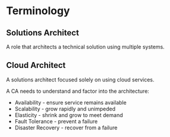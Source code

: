 # Terminology

## Solutions Architect

A role that architects a technical solution using multiple systems.

## Cloud Architect

A solutions architect focused solely on using cloud services.

A CA needs to understand and factor into the architecture:

- Availability - ensure service remains available
- Scalability - grow rapidly and unimpeded
- Elasticity - shrink and grow to meet demand
- Fault Tolerance - prevent a failure
- Disaster Recovery - recover from a failure